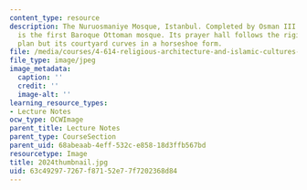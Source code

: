 ```yaml
---
content_type: resource
description: The Nuruosmaniye Mosque, Istanbul. Completed by Osman III in 1755, this
  is the first Baroque Ottoman mosque. Its prayer hall follows the rigid square, domed
  plan but its courtyard curves in a horseshoe form.
file: /media/courses/4-614-religious-architecture-and-islamic-cultures-fall-2002/63c492977267f87152e77f7202368d84_2024thumbnail.jpg
file_type: image/jpeg
image_metadata:
  caption: ''
  credit: ''
  image-alt: ''
learning_resource_types:
- Lecture Notes
ocw_type: OCWImage
parent_title: Lecture Notes
parent_type: CourseSection
parent_uid: 68abeaab-4eff-532c-e858-18d3ffb567bd
resourcetype: Image
title: 2024thumbnail.jpg
uid: 63c49297-7267-f871-52e7-7f7202368d84
---
```

